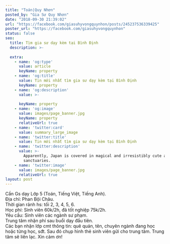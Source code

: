 ```yaml
---
title: "Toán|Quy Nhơn"
posted_by: "Gia Sư Quy Nhơn"
date: "2018-09-30 21:39:02"
url: "https://facebook.com/giasuhyvongquynhon/posts/245237536339425"
poster_url: "https://facebook.com/giasuhyvongquynhon"
status: false
seo:
  title: Tìm gia sư dạy kèm tại Bình Định
  description: >-
    
  extra:
    - name: 'og:type'
      value: article
      keyName: property
    - name: 'og:title'
      value: Tin mới nhất tìm gia sư dạy kèm tại Bình Định
      keyName: property
    - name: 'og:description'
      value: >-
        
      keyName: property
    - name: 'og:image'
      value: images/page_banner.jpg
      keyName: property
      relativeUrl: true
    - name: 'twitter:card'
      value: summary_large_image
    - name: 'twitter:title'
      value: Tin mới nhất tìm gia sư dạy kèm tại Bình Định
    - name: 'twitter:description'
      value: >-
        Apparently, Japan is covered in magical and irresistibly cute animal
        sanctuaries.
    - name: 'twitter:image'
      value: images/page_banner.jpg
      relativeUrl: true
layout: post
---
```

Cần Gs dạy Lớp 5 (Toán, Tiếng Việt, Tiếng Anh).<br>Địa chỉ: Phan Bội Châu.<br>Thời gian rảnh hs: tối 2, 3, 4, 5, 6.<br>Học phí: Sinh viên 60k/2h, đã tốt nghiệp 75k/2h.<br>Yêu cầu: Sinh viên các ngành sư phạm.<br>Trung tâm nhận phí sau buổi dạy đầu tiên.<br>Các bạn nhận lớp cmt thông tin: quê quán, tên, chuyên ngành đang học hoặc từng học, sđt. Sau đó chụp hình thẻ sinh viên gửi cho trung tâm. Trung tâm sẽ liên lạc. Xin cảm ơn!
